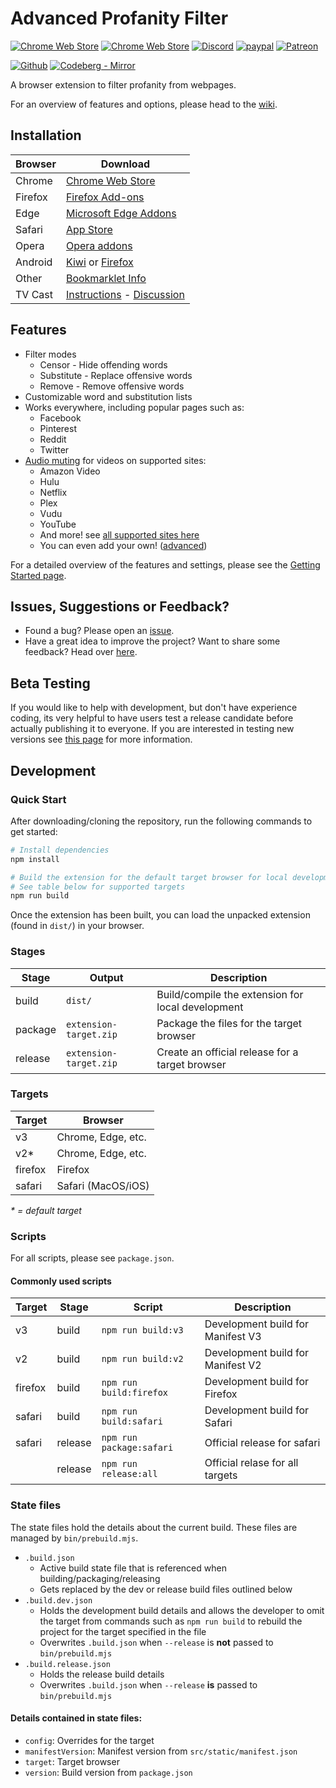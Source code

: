 # Advanced Profanity Filter
[![Chrome Web Store](https://flat.badgen.net/chrome-web-store/users/piajkpdbaniagacofgklljacgjhefjeh?color=blue)](https://chrome.google.com/webstore/detail/advanced-profanity-filter/piajkpdbaniagacofgklljacgjhefjeh)
[![Chrome Web Store](https://flat.badgen.net/chrome-web-store/stars/piajkpdbaniagacofgklljacgjhefjeh?color=blue)](https://chrome.google.com/webstore/detail/advanced-profanity-filter/piajkpdbaniagacofgklljacgjhefjeh)
[![Discord](https://flat.badgen.net/badge/icon/discord?icon=discord&label)](https://discord.com/invite/MpE5Z3f)
[![paypal](https://flat.badgen.net/badge/paypal/donate/FFC439)](https://www.paypal.com/cgi-bin/webscr?cmd=_s-xclick&hosted_button_id=XFL36QJY752R6&source=url)
[![Patreon](https://flat.badgen.net/badge/icon/patreon/F96854?icon=patreon&label)](https://www.patreon.com/richardfrost)

[![Github](https://badgen.net/badge/icon/github?icon=github&label)](https://github.com/FrostCo/AdvancedProfanityFilter)
[![Codeberg - Mirror](https://badgen.net/badge/git/codeberg?icon=git&label)](https://codeberg.org/FrostCo/AdvancedProfanityFilter)

A browser extension to filter profanity from webpages.

For an overview of features and options, please head to the [wiki](https://github.com/FrostCo/AdvancedProfanityFilter/wiki).

## Installation
| Browser | Download |
|---------|----------|
| Chrome  | [Chrome Web Store](https://chrome.google.com/webstore/detail/advanced-profanity-filter/piajkpdbaniagacofgklljacgjhefjeh) |
| Firefox | [Firefox Add-ons](https://addons.mozilla.org/firefox/addon/advanced_profanity_filter) |
| Edge    | [Microsoft Edge Addons](https://microsoftedge.microsoft.com/addons/detail/lhnbdlbhcokmgpjenkjolnhdnkphnkam) |
| Safari  | [App Store](https://apps.apple.com/app/advanced-profanity-filter/id1593810102) |
| Opera   | [Opera addons](https://addons.opera.com/en/extensions/details/advanced-profanity-filter/) |
| Android | [Kiwi](https://play.google.com/store/apps/details?id=com.kiwibrowser.browser) or [Firefox](https://github.com/FrostCo/AdvancedProfanityFilter/issues/243#issuecomment-726218625) |
| Other   | [Bookmarklet Info](https://github.com/FrostCo/AdvancedProfanityFilter/wiki/Bookmarklet) |
| TV Cast | [Instructions](https://github.com/FrostCo/AdvancedProfanityFilter/wiki/Audio#watch-on-tv) - [Discussion](https://github.com/FrostCo/AdvancedProfanityFilter/issues/206) |

## Features
* Filter modes
    * Censor - Hide offending words
    * Substitute - Replace offensive words
    * Remove - Remove offensive words
* Customizable word and substitution lists
* Works everywhere, including popular pages such as:
    * Facebook
    * Pinterest
    * Reddit
    * Twitter
* [Audio muting](https://github.com/FrostCo/AdvancedProfanityFilter/wiki/Audio) for videos on supported sites:
    * Amazon Video
    * Hulu
    * Netflix
    * Plex
    * Vudu
    * YouTube
    * And more! see [all supported sites here](https://apf.frostco.dev/status)
    * You can even add your own! ([advanced](https://github.com/FrostCo/AdvancedProfanityFilter/wiki/Custom-Audio-Muting-Site))

For a detailed overview of the features and settings, please see the [Getting Started page](https://github.com/FrostCo/AdvancedProfanityFilter/wiki).

## Issues, Suggestions or Feedback?
* Found a bug? Please open an [issue](https://github.com/FrostCo/AdvancedProfanityFilter/issues/new).
* Have a great idea to improve the project? Want to share some feedback? Head over [here](https://goo.gl/forms/LTqFpJ0mCTsrgGgf2).

## Beta Testing
If you would like to help with development, but don't have experience coding, its very helpful to have users test a release candidate before actually publishing it to everyone. If you are interested in testing new versions see [this page](https://github.com/FrostCo/AdvancedProfanityFilter/wiki/Beta-Testing) for more information.

## Development
### Quick Start
After downloading/cloning the repository, run the following commands to get started:

```sh
# Install dependencies
npm install

# Build the extension for the default target browser for local development
# See table below for supported targets
npm run build
```
Once the extension has been built, you can load the unpacked extension (found in `dist/`) in your browser.

### Stages
| Stage   | Output                 | Description                                       |
|---------|------------------------|---------------------------------------------------|
| build   | `dist/`                | Build/compile the extension for local development |
| package | `extension-target.zip` | Package the files for the target browser          |
| release | `extension-target.zip` | Create an official release for a target browser   |

### Targets
| Target  | Browser            |
|---------|--------------------|
| v3      | Chrome, Edge, etc. |
| v2*     | Chrome, Edge, etc. |
| firefox | Firefox            |
| safari  | Safari (MacOS/iOS) |

_* = default target_

### Scripts
For all scripts, please see `package.json`.

#### Commonly used scripts
| Target  | Stage   | Script                   | Description                       |
|---------|---------|--------------------------|-----------------------------------|
| v3      | build   | `npm run build:v3`       | Development build for Manifest V3 |
| v2      | build   | `npm run build:v2`       | Development build for Manifest V2 |
| firefox | build   | `npm run build:firefox`  | Development build for Firefox     |
| safari  | build   | `npm run build:safari`   | Development build for Safari      |
| safari  | release | `npm run package:safari` | Official release for safari       |
|         | release | `npm run release:all`    | Official relase for all targets   |

### State files
The state files hold the details about the current build. These files are managed by `bin/prebuild.mjs`.
- `.build.json`
  - Active build state file that is referenced when building/packaging/releasing
  - Gets replaced by the dev or release build files outlined below
- `.build.dev.json`
  - Holds the development build details and allows the developer to omit the target from commands such as `npm run build` to rebuild the project for the target specified in the file
  - Overwrites `.build.json` when `--release` is **not** passed to `bin/prebuild.mjs`
- `.build.release.json`
  - Holds the release build details
  - Overwrites `.build.json` when `--release` **is** passed to `bin/prebuild.mjs`

#### Details contained in state files:
- `config`: Overrides for the target
- `manifestVersion`: Manifest version from `src/static/manifest.json`
- `target`: Target browser
- `version`: Build version from `package.json`
